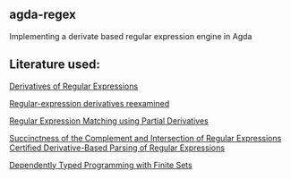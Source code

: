 ## agda-regex
Implementing a derivate based regular expression engine in Agda


## Literature used:

[Derivatives of Regular Expressions](https://dl.acm.org/doi/pdf/10.1145/321239.321249)

[Regular-expression derivatives reexamined](https://www.khoury.northeastern.edu/home/turon/re-deriv.pdf)

[Regular Expression Matching using Partial
Derivatives](https://www.researchgate.net/publication/242776767_Regular_Expression_Matching_using_Partial_Derivatives)

[Succinctness of the Complement and Intersection of Regular Expressions](https://www.cs.umd.edu/users/gasarch/TOPICS/desc/regexpcompint.pdf)
[Certified Derivative-Based Parsing of Regular Expressions](https://homepages.dcc.ufmg.br/~camarao/certified-parsing-regex.pdf)

[Dependently Typed Programming with Finite Sets](https://firsov.ee/finset/finset.pdf)
